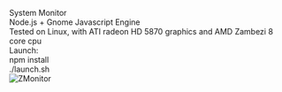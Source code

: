 System Monitor     
Node.js + Gnome Javascript Engine  
Tested on Linux, with ATI radeon HD 5870 graphics and AMD Zambezi 8 core cpu  
Launch:  
npm install  
./launch.sh  
![ZMonitor](https://raw.github.com/Zolmeister/ZMonitor/master/ZMonitor.png)
